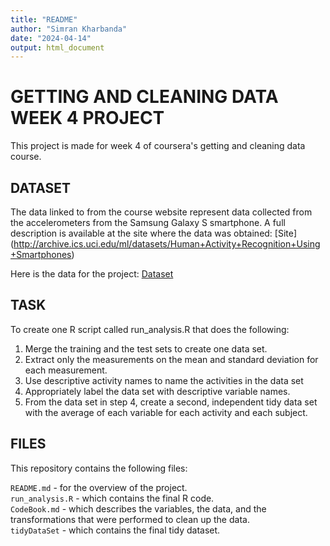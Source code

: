 ```yaml
---
title: "README"
author: "Simran Kharbanda"
date: "2024-04-14"
output: html_document
---
```


# GETTING AND CLEANING DATA WEEK 4 PROJECT

This project is made for week 4 of coursera's getting and cleaning data course.


## DATASET

The data linked to from the course website represent data collected from the accelerometers from the Samsung Galaxy S smartphone. A full description is available at the site where the data was obtained:
[Site] (http://archive.ics.uci.edu/ml/datasets/Human+Activity+Recognition+Using+Smartphones)

Here is the data for the project:
[Dataset](https://d396qusza40orc.cloudfront.net/getdata%2Fprojectfiles%2FUCI%20HAR%20Dataset.zip)


## TASK

To create one R script called run_analysis.R that does the following:
1. Merge the training and the test sets to create one data set.
2. Extract only the measurements on the mean and standard deviation for each measurement. 
3. Use descriptive activity names to name the activities in the data set
4. Appropriately label the data set with descriptive variable names. 
5. From the data set in step 4, create a second, independent tidy data set with the average of each variable for each activity and each subject.


## FILES

This repository contains the following files:

`README.md` - for the overview of the project.  
`run_analysis.R` - which contains the final R code.  
`CodeBook.md` -  which describes the variables, the data, and the transformations that were performed to clean up the data.  
`tidyDataSet` - which contains the final tidy dataset.  
